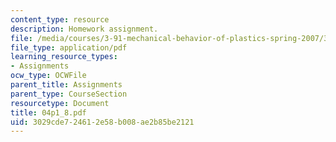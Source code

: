 ```yaml
---
content_type: resource
description: Homework assignment.
file: /media/courses/3-91-mechanical-behavior-of-plastics-spring-2007/3029cde724612e58b008ae2b85be2121_04p1_8.pdf
file_type: application/pdf
learning_resource_types:
- Assignments
ocw_type: OCWFile
parent_title: Assignments
parent_type: CourseSection
resourcetype: Document
title: 04p1_8.pdf
uid: 3029cde7-2461-2e58-b008-ae2b85be2121
---
```

